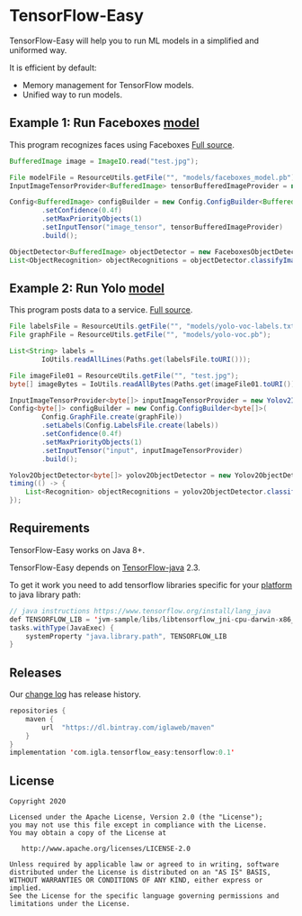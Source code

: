 TensorFlow-Easy
======

TensorFlow-Easy will help you to run ML models in a simplified and uniformed way.


It is efficient by default:

 * Memory management for TensorFlow models.
 * Unified way to run models.


Example 1: Run Faceboxes [model][faceboxes-model]
---------

This program recognizes faces using Faceboxes [Full source][faceboxes-example].

```java
BufferedImage image = ImageIO.read("test.jpg");

File modelFile = ResourceUtils.getFile("", "models/faceboxes_model.pb");
InputImageTensorProvider<BufferedImage> tensorBufferedImageProvider = new InputImageTensorBufferedImageProvider();

Config<BufferedImage> configBuilder = new Config.ConfigBuilder<BufferedImage>(Config.GraphFile.create(modelFile))
        .setConfidence(0.4f)
        .setMaxPriorityObjects(1)
        .setInputTensor("image_tensor", tensorBufferedImageProvider)
        .build();

ObjectDetector<BufferedImage> objectDetector = new FaceboxesObjectDetector<>(configBuilder);
List<ObjectRecognition> objectRecognitions = objectDetector.classifyImage(image);
```


Example 2: Run Yolo [model][yolo-example]
----------------

This program posts data to a service. [Full source][yolo-model].

```java
File labelsFile = ResourceUtils.getFile("", "models/yolo-voc-labels.txt");
File graphFile = ResourceUtils.getFile("", "models/yolo-voc.pb");

List<String> labels =
        IoUtils.readAllLines(Paths.get(labelsFile.toURI()));

File imageFile01 = ResourceUtils.getFile("", "test.jpg");
byte[] imageBytes = IoUtils.readAllBytes(Paths.get(imageFile01.toURI()));

InputImageTensorProvider<byte[]> inputImageTensorProvider = new Yolov2ImageTensorProvider();
Config<byte[]> configBuilder = new Config.ConfigBuilder<byte[]>(
        Config.GraphFile.create(graphFile))
        .setLabels(Config.LabelsFile.create(labels))
        .setConfidence(0.4f)
        .setMaxPriorityObjects(1)
        .setInputTensor("input", inputImageTensorProvider)
        .build();

Yolov2ObjectDetector<byte[]> yolov2ObjectDetector = new Yolov2ObjectDetector<>(configBuilder);
timing(() -> {
    List<Recognition> objectRecognitions = yolov2ObjectDetector.classifyImage(imageBytes);
});
```


Requirements
------------

TensorFlow-Easy works on Java 8+.

TensorFlow-Easy depends on [TensorFlow-java][tensorflow-java] 2.3. 

To get it work you need to add tensorflow libraries specific for your [platform][tensorflow-lib-path] to java library path:

```java
// java instructions https://www.tensorflow.org/install/lang_java
def TENSORFLOW_LIB = 'jvm-sample/libs/libtensorflow_jni-cpu-darwin-x86_64-2.3.0'
tasks.withType(JavaExec) {
    systemProperty "java.library.path", TENSORFLOW_LIB
}
```

Releases
--------

Our [change log][changelog] has release history.

```kotlin
repositories { 
	maven {
	    url  "https://dl.bintray.com/iglaweb/maven"
	}
}
implementation 'com.igla.tensorflow_easy:tensorflow:0.1'
```


License
-------

```
Copyright 2020

Licensed under the Apache License, Version 2.0 (the "License");
you may not use this file except in compliance with the License.
You may obtain a copy of the License at

   http://www.apache.org/licenses/LICENSE-2.0

Unless required by applicable law or agreed to in writing, software
distributed under the License is distributed on an "AS IS" BASIS,
WITHOUT WARRANTIES OR CONDITIONS OF ANY KIND, either express or implied.
See the License for the specific language governing permissions and
limitations under the License.
```

 [changelog]: https://github.com/iglaweb/Easy-TensorFlow/blob/master/CHANGELOG.md
 [faceboxes-model]: https://github.com/TropComplique/FaceBoxes-tensorflow
 [faceboxes-example]: https://github.com/iglaweb/Easy-TensorFlow/blob/master/jvm-sample/src/main/java/com/igla/tensorflow_easy/sample/JavaFaceboxesImageTest.java
 [yolo-model]: https://github.com/szaza/android-yolo-v2
 [yolo-example]: https://github.com/iglaweb/Easy-TensorFlow/blob/master/jvm-sample/src/main/java/com/igla/tensorflow_easy/sample/JavaYoloImageClassifyTest.java
 [tensorflow-java]: https://github.com/tensorflow/tensorflow/tree/master/tensorflow/java
 [tensorflow-lib-path]: https://github.com/iglaweb/Easy-TensorFlow/blob/master/jvm-sample/build.gradle
 [kotlin]: https://kotlinlang.org/
